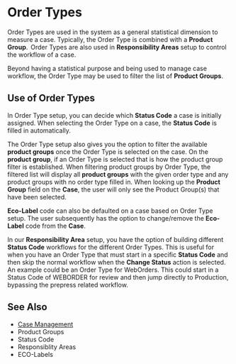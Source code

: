 # Order Types
Order Types are used in the system as a general statistical dimension to measure a case.  Typically, the Order Type is combined with a **Product Group**.  Order Types are also used in **Responsibility Areas** setup to control the workflow of a case. 

Beyond having a statistical purpose and being used to manage case workflow, the Order Type may be used to filter the list of **Product Groups**. 

## Use of Order Types
In Order Type setup, you can decide which **Status Code** a case is initially assigned. When selecting the Order Type on a case, the **Status Code** is filled in automatically.   

The Order Type setup also gives you the option to filter the available **product groups** once the Order Type is selected on the case. On the **product group**, if an Order Type is selected that is how the product group filter is established. When filtering product groups by Order Type, the filtered list will display all **product groups** with the given order type and any product groups with no order type filled in. When looking up the **Product Group** field on the **Case**, the user will only see the Product Group(s) that have been selected. 

**Eco-Label** code can also be defaulted on a case based on Order Type setup. The user subsequently has the option to change/remove the **Eco-Label** code from the **Case**. 

In our **Responsibility Area** setup, you have the option of building different **Status Code** workflows for the different Order Types. This is useful for when you have an Order Type that must start in a specific **Status Code** and then skip the normal workflow when the **Change Status** action is selected. An example could be an Order Type for WebOrders. This could start in a Status Code of WEBORDER for review and then jump directly to Production, bypassing the prepress related workflow. 

## See Also

- <a href="../pvscasemanagement.md" target="_self">Case Management</a>
- Product Groups
- Status Code
- Responsiblity Areas
- ECO-Labels
